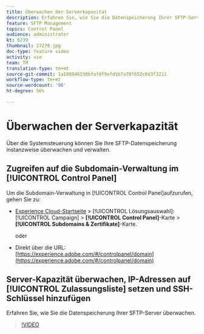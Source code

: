 ```yaml
---
title: Überwachen der Serverkapazität
description: Erfahren Sie, wie Sie die Datenspeicherung Ihrer SFTP-Server überwachen.
feature: SFTP Management
topics: Control Panel
audience: administrator
kt: 6239
thumbnail: 27270.jpg
doc-type: feature video
activity: use
team: TM
translation-type: tm+mt
source-git-commit: 1a108846158bfaf8f9efd1b7a78f652c0d3f3211
workflow-type: tm+mt
source-wordcount: '96'
ht-degree: 56%

---
```



# Überwachen der Serverkapazität

Über die Systemsteuerung können Sie Ihre SFTP-Datenspeicherung instanzweise überwachen und verwalten.

## Zugreifen auf die Subdomain-Verwaltung im [!UICONTROL Control Panel]

Um die Subdomain-Verwaltung in [!UICONTROL Control Panel]aufzurufen, gehen Sie zu:

* [Experience Cloud-Startseite](https://experience.adobe.com/#/home) > [!UICONTROL Lösungsauswahl]: [!UICONTROL Campaign] > **[!UICONTROL Control Panel]**-Karte > **[!UICONTROL Subdomains &amp; Zertifikate]**-Karte.

   oder
* Direkt über die URL: [https://experience.adobe.com/#/controlpanel/domain](https://experience.adobe.com/#/controlpanel/domain)

## Server-Kapazität überwachen, IP-Adressen auf [!UICONTROL Zulassungsliste] setzen und SSH-Schlüssel hinzufügen

Erfahren Sie, wie Sie die Datenspeicherung Ihrer SFTP-Server überwachen.

>[!VIDEO](https://video.tv.adobe.com/v/27270?quality=12)
